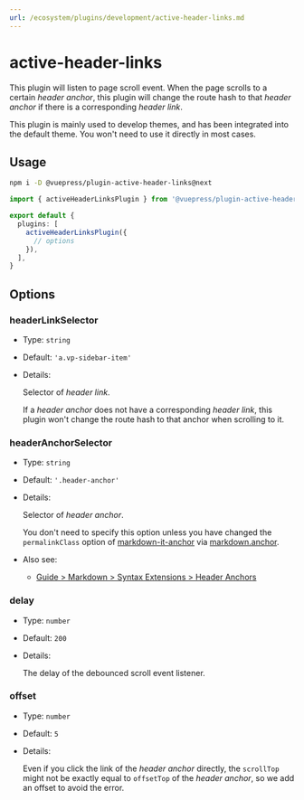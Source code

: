 ```yaml
---
url: /ecosystem/plugins/development/active-header-links.md
---
```

# active-header-links

This plugin will listen to page scroll event. When the page scrolls to a certain *header anchor*, this plugin will change the route hash to that *header anchor* if there is a corresponding *header link*.

This plugin is mainly used to develop themes, and has been integrated into the default theme. You won't need to use it directly in most cases.

## Usage

```bash
npm i -D @vuepress/plugin-active-header-links@next
```

```ts title=".vuepress/config.ts"
import { activeHeaderLinksPlugin } from '@vuepress/plugin-active-header-links'

export default {
  plugins: [
    activeHeaderLinksPlugin({
      // options
    }),
  ],
}
```

## Options

### headerLinkSelector

* Type: `string`

* Default: `'a.vp-sidebar-item'`

* Details:

  Selector of *header link*.

  If a *header anchor* does not have a corresponding *header link*, this plugin won't change the route hash to that anchor when scrolling to it.

### headerAnchorSelector

* Type: `string`

* Default: `'.header-anchor'`

* Details:

  Selector of *header anchor*.

  You don't need to specify this option unless you have changed the `permalinkClass` option of [markdown-it-anchor](https://github.com/valeriangalliat/markdown-it-anchor#readme) via [markdown.anchor](https://vuejs.press/reference/config.html#markdown-anchor).

* Also see:
  * [Guide > Markdown > Syntax Extensions > Header Anchors](https://vuejs.press/guide/markdown.html#header-anchors)

### delay

* Type: `number`

* Default: `200`

* Details:

  The delay of the debounced scroll event listener.

### offset

* Type: `number`

* Default: `5`

* Details:

  Even if you click the link of the *header anchor* directly, the `scrollTop` might not be exactly equal to `offsetTop` of the *header anchor*, so we add an offset to avoid the error.
